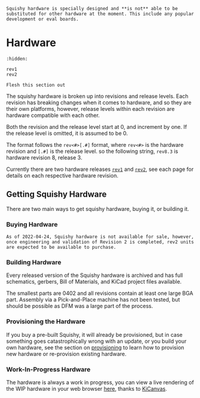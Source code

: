 ```{warning}
Squishy hardware is specially designed and **is not** able to be substituted for other hardware at the moment. This include any popular development or eval boards.
```

# Hardware

```{toctree}
:hidden:

rev1
rev2
```

```{todo}
Flesh this section out
```

The squishy hardware is broken up into revisions and release levels. Each revision has breaking changes when it comes to hardware, and so they are their own platforms, however, release levels within each revision are hardware compatible with each other.

Both the revision and the release level start at 0, and increment by one. If the release level is omitted, it is assumed to be 0.

The format follows the `rev<#>[.#]` format, where `rev<#>` is the hardware revision and `[.#]` is the release level. so the following string, `rev8.3` is hardware revision 8, release 3.

Currently there are two hardware releases [`rev1`](./rev1.md) and [`rev2`](./rev2.md), see each page for details on each respective hardware revision.



## Getting Squishy Hardware

There are two main ways to get squishy hardware, buying it, or building it.

### Buying Hardware

```{note}
As of 2022-04-24, Squishy hardware is not available for sale, however, once engineering and validation of Revision 2 is completed, rev2 units are expected to be available to purchase.
```

### Building Hardware

Every released version of the Squishy hardware is archived and has full schematics, gerbers, Bill of Materials, and KiCad project files available.

The smallest parts are 0402 and all revisions contain at least one large BGA part. Assembly via a Pick-and-Place machine has not been tested, but should be possible as DFM was a large part of the process.

### Provisioning the Hardware

If you buy a pre-built Squishy, it will already be provisioned, but in case something goes catastrophically wrong with an update, or you build your own hardware, see the section on [provisioning](../tutorials/provisioning.md) to learn how to provision new hardware or re-provision existing hardware.


### Work-In-Progress Hardware

The hardware is always a work in progress, you can view a live rendering of the WIP hardware in your web browser [here](https://kicanvas.org/?github=https%3A%2F%2Fgithub.com%2Flethalbit%2Fsquishy%2Ftree%2Fmain%2Fhardware%2Fboards%2Fsquishy), thanks to [KiCanvas](https://kicanvas.org).
